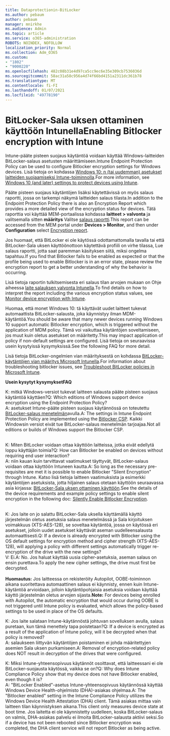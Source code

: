 ```yaml
---
title: Dataprotectionin-BitLocker
ms.author: pebaum
author: pebaum
manager: mnirkhe
ms.audience: Admin
ms.topic: article
ms.service: o365-administration
ROBOTS: NOINDEX, NOFOLLOW
localization_priority: Normal
ms.collection: Adm_O365
ms.custom:
- "1802"
- "9000220"
ms.openlocfilehash: 482c08b31e4d97ca5cc9ec6e35e309cb7536036d
ms.sourcegitcommit: 58ac31a58c956a4d74f66bd4151a2311dc361b78
ms.translationtype: MT
ms.contentlocale: fi-FI
ms.lasthandoff: 01/07/2021
ms.locfileid: "49778190"
---
```

# <a name="enabling-bitlocker-encryption-with-intune"></a><span data-ttu-id="baff8-102">BitLocker-Sala uksen ottaminen käyttöön Intunella</span><span class="sxs-lookup"><span data-stu-id="baff8-102">Enabling Bitlocker encryption with Intune</span></span>

<span data-ttu-id="baff8-103">Intune-pääte pisteen suojaus käytäntöä voidaan käyttää Windows-laitteiden BitLocker-salaus asetusten määrittämiseen.</span><span class="sxs-lookup"><span data-stu-id="baff8-103">Intune Endpoint Protection Policy can be used to configure Bitlocker encryption settings for Windows devices.</span></span> <span data-ttu-id="baff8-104">Lisä tietoja on kohdassa [Windows 10: n (tai uudemman) asetukset laitteiden suojaamiseksi Intune-toiminnolla](https://docs.microsoft.com/intune/endpoint-protection-windows-10#windows-encryption).</span><span class="sxs-lookup"><span data-stu-id="baff8-104">For more information, see [Windows 10 (and later) settings to protect devices using Intune](https://docs.microsoft.com/intune/endpoint-protection-windows-10#windows-encryption).</span></span>

<span data-ttu-id="baff8-105">Pääte pisteen suojaus käytäntöjen lisäksi käytettävissä on myös salaus raportti, jossa on tarkempi näkymä laitteiden salaus tilasta.</span><span class="sxs-lookup"><span data-stu-id="baff8-105">In addition to the Endpoint Protection Policy there is also an Encryption Report which provides a more detailed view of the encryption status for devices.</span></span> <span data-ttu-id="baff8-106">Tätä raporttia voi käyttää MEM-portaalissa kohdassa **laitteet > valvonta** ja valitsemalla sitten **määritys** Valitse [salaus raportti](https://endpoint.microsoft.com/#blade/Microsoft_Intune_DeviceSettings/DevicesMonitorMenu/encryptionReport).</span><span class="sxs-lookup"><span data-stu-id="baff8-106">This report can be accessed from the MEM portal under **Devices > Monitor**, and then under **Configuration** select [Encryption report](https://endpoint.microsoft.com/#blade/Microsoft_Intune_DeviceSettings/DevicesMonitorMenu/encryptionReport).</span></span>

<span data-ttu-id="baff8-107">Jos huomaat, että BitLocker ei ole käytössä odottamattomalla tavalla tai että BitLocker-Sala uksen käyttöönottoon käytettävä profiili on virhe tilassa, Lue salaus raportti, jotta saat paremman käsityksen siitä, miksi ongelma tapahtuu.</span><span class="sxs-lookup"><span data-stu-id="baff8-107">If you find that Bitlocker fails to be enabled as expected or that the profile being used to enable Bitlocker is in an error state, please review the encryption report to get a better understanding of why the behavior is occurring.</span></span>

<span data-ttu-id="baff8-108">Lisä tietoja raportin tulkitsemisesta eri salaus tilan arvojen mukaan on Ohje aiheessa [laite salauksen valvonta Intunella](https://docs.microsoft.com/mem/intune/protect/encryption-monitor).</span><span class="sxs-lookup"><span data-stu-id="baff8-108">To find details on how to interpret the report including the various encryption status values, see [Monitor device encryption with Intune](https://docs.microsoft.com/mem/intune/protect/encryption-monitor).</span></span>

<span data-ttu-id="baff8-109">Huomaa, että monet Windows 10: tä käyttävät uudet laitteet tukevat automaattista BitLocker-salausta, joka käynnistyy ilman MDM-käytäntöä.</span><span class="sxs-lookup"><span data-stu-id="baff8-109">You should be aware that many newer devices running Windows 10 support automatic Bitlocker encryption, which is triggered without the application of MDM policy.</span></span> <span data-ttu-id="baff8-110">Tämä voi vaikuttaa käytäntöjen soveltamiseen, jos muut kuin oletus asetukset on määritetty.</span><span class="sxs-lookup"><span data-stu-id="baff8-110">This may impact application of policy if non-default settings are configured.</span></span> <span data-ttu-id="baff8-111">Lisä tietoja on seuraavissa usein kysytyissä kysymyksissä.</span><span class="sxs-lookup"><span data-stu-id="baff8-111">See the following FAQ for more detail.</span></span>

<span data-ttu-id="baff8-112">Lisä tietoja BitLocker-ongelmien vian määrityksestä on kohdassa [BitLocker-käytäntöjen vian määritys Microsoft Intunella](https://docs.microsoft.com/intune/protect/troubleshoot-bitlocker-policies).</span><span class="sxs-lookup"><span data-stu-id="baff8-112">For information about troubleshooting bitlocker issues, see [Troubleshoot BitLocker policies in Microsoft Intune](https://docs.microsoft.com/intune/protect/troubleshoot-bitlocker-policies).</span></span>
 
 
<span data-ttu-id="baff8-113">**Usein kysytyt kysymykset**</span><span class="sxs-lookup"><span data-stu-id="baff8-113">**FAQ**</span></span>

<span data-ttu-id="baff8-114">K: mitkä Windows-versiot tukevat laitteen salausta pääte pisteen suojaus käytäntöä käyttäen?</span><span class="sxs-lookup"><span data-stu-id="baff8-114">Q: Which editions of Windows support device encryption using the Endpoint Protection Policy?</span></span><br>
<span data-ttu-id="baff8-115">A: asetukset Intune-pääte pisteen suojaus käytännössä on toteutettu [BitLocker-salaus menetelmän](https://docs.microsoft.com/windows/client-management/mdm/bitlocker-csp)avulla.</span><span class="sxs-lookup"><span data-stu-id="baff8-115">A: The settings in Intune Endpoint Protection Policy are implemented using the [Bitlocker CSP](https://docs.microsoft.com/windows/client-management/mdm/bitlocker-csp).</span></span> <span data-ttu-id="baff8-116">Kaikki Windowsin versiot eivät tue BitLocker-salaus menetelmän tarjoajaa.</span><span class="sxs-lookup"><span data-stu-id="baff8-116">Not all editions or builds of Windows support the Bitlocker CSP.</span></span> <br><br>

<span data-ttu-id="baff8-117">K: Miten BitLocker voidaan ottaa käyttöön laitteissa, jotka eivät edellytä loppu käyttäjän toimia?</span><span class="sxs-lookup"><span data-stu-id="baff8-117">Q: How can Bitlocker be enabled on devices without requiring end user interaction?</span></span><br>
<span data-ttu-id="baff8-118">A: niin kauan kuin tarvittavat vaatimukset täyttyvät, BitLocker-salaus voidaan ottaa käyttöön Intuneen kautta.</span><span class="sxs-lookup"><span data-stu-id="baff8-118">A: So long as the necessary pre-requisites are met it is possible to enable Bitlocker "Silent Encryption" through Intune.</span></span> <span data-ttu-id="baff8-119">Katso lisä tietoja laitteen vaatimuksista ja esimerkki käytäntöjen asetuksista, jotta hiljainen salaus otetaan käyttöön seuraavassa asia kirjassa: [BitLocker-Sala uksen ottaminen käyttöön](https://docs.microsoft.com/mem/intune/protect/encrypt-devices#silently-enable-bitlocker-on-devices).</span><span class="sxs-lookup"><span data-stu-id="baff8-119">See the details of the device requirements and example policy settings to enable silent encryption in the following doc: [Silently Enable Bitlocker Encryption](https://docs.microsoft.com/mem/intune/protect/encrypt-devices#silently-enable-bitlocker-on-devices).</span></span> <br><br>

<span data-ttu-id="baff8-120">K: Jos laite on jo salattu BitLocker-Sala uksella käyttämällä käyttö järjestelmän oletus asetuksia salaus menetelmässä ja Sala kirjoituksen voimakkuus (XTS-AES-128), se soveltaa käytäntöä, jossa on käytössä eri asetukset, jolloin uudet asetukset käyttävät aseman uudelleensalausta automaattisesti.</span><span class="sxs-lookup"><span data-stu-id="baff8-120">Q: If a device is already encrypted with Bitlocker using the OS default settings for encryption method and cipher strength (XTS-AES-128), will applying a policy with different settings automatically trigger re-encryption of the drive with the new settings?</span></span><br>
<span data-ttu-id="baff8-121">V: Ei.</span><span class="sxs-lookup"><span data-stu-id="baff8-121">A: No.</span></span> <span data-ttu-id="baff8-122">Jos haluat käyttää uusia cipher-asetuksia, aseman salaus on ensin purettava.</span><span class="sxs-lookup"><span data-stu-id="baff8-122">To apply the new cipher settings, the drive must first be decrypted.</span></span><br><br>
<span data-ttu-id="baff8-123">**Huomautus:** Jos laitteessa on rekisteröity Autopilot, OOBE-toiminnon aikana suoritettava automaattinen salaus ei käynnisty, ennen kuin Intune-käytäntöä arvioidaan, jolloin käytäntöpohjaisia asetuksia voidaan käyttää käyttö järjestelmän oletus arvojen sijasta.</span><span class="sxs-lookup"><span data-stu-id="baff8-123">**Note:** For devices being enrolled with Autopilot, the automatic encryption that would occur during OOBE is not triggered until Intune policy is evaluated, which allows the policy-based settings to be used in place of the OS defaults.</span></span>
 
<span data-ttu-id="baff8-124">K: Jos laite salataan Intune-käytännöstä johtuvan sovelluksen avulla, salaus puretaan, kun tämä menettely tapa poistetaan?</span><span class="sxs-lookup"><span data-stu-id="baff8-124">Q: If a device is encrypted as a result of the  application of Intune policy, will it be decrypted when that policy is removed?</span></span><br>
<span data-ttu-id="baff8-125">A: salaukseen liittyvän käytäntöjen poistaminen ei johda määritettyjen asemien Sala uksen purkamiseen.</span><span class="sxs-lookup"><span data-stu-id="baff8-125">A: Removal of encryption-related policy does NOT result in decryption of the drives that were configured.</span></span>
 
<span data-ttu-id="baff8-126">K: Miksi Intune-yhteensopivuus käytännöt osoittavat, että laitteessani ei ole BitLocker-suojausta käytössä, vaikka se on?</span><span class="sxs-lookup"><span data-stu-id="baff8-126">Q: Why does Intune Compliance Policy show that my device does not have Bitlocker enabled, even though it is?</span></span><br>
<span data-ttu-id="baff8-127">A: "BitLocker Enabled"-asetus Intune-yhteensopivuus käytännössä käyttää Windows Device Health-ohjelmisto (DHA)-asiakas ohjelmaa.</span><span class="sxs-lookup"><span data-stu-id="baff8-127">A: The "Bitlocker enabled" setting in the Intune Compliance Policy utilizes the Windows Device Health Attestation  (DHA) client.</span></span> <span data-ttu-id="baff8-128">Tämä asiakas mittaa vain laitteen tilan käynnistyksen aikana.</span><span class="sxs-lookup"><span data-stu-id="baff8-128">This client only measures device state at boot time.</span></span> <span data-ttu-id="baff8-129">Jos laitetta ei ole käynnistetty uudelleen, koska BitLocker-salaus on valmis, DHA-asiakas palvelu ei ilmoita BitLocker-salausta aktiivi seksi.</span><span class="sxs-lookup"><span data-stu-id="baff8-129">So if a device has not been rebooted since Bitlocker encryption was completed, the DHA client service will not report Bitlocker as being active.</span></span>
 
 